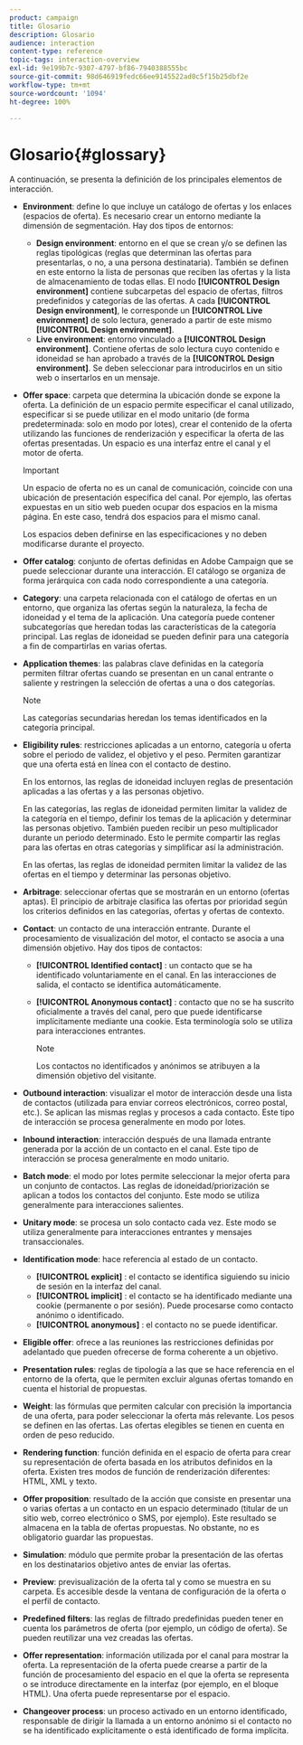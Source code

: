 ```yaml
---
product: campaign
title: Glosario
description: Glosario
audience: interaction
content-type: reference
topic-tags: interaction-overview
exl-id: 9e199b7c-9307-4797-bf86-7940388555bc
source-git-commit: 98d646919fedc66ee9145522ad0c5f15b25dbf2e
workflow-type: tm+mt
source-wordcount: '1094'
ht-degree: 100%

---
```


# Glosario{#glossary}

A continuación, se presenta la definición de los principales elementos de interacción.

* **Environment**: define lo que incluye un catálogo de ofertas y los enlaces (espacios de oferta). Es necesario crear un entorno mediante la dimensión de segmentación. Hay dos tipos de entornos:

   * **Design environment**: entorno en el que se crean y/o se definen las reglas tipológicas (reglas que determinan las ofertas para presentarlas, o no, a una persona destinataria). También se definen en este entorno la lista de personas que reciben las ofertas y la lista de almacenamiento de todas ellas. El nodo **[!UICONTROL Design environment]** contiene subcarpetas del espacio de ofertas, filtros predefinidos y categorías de las ofertas. A cada **[!UICONTROL Design environment]**, le corresponde un **[!UICONTROL Live environment]** de solo lectura, generado a partir de este mismo **[!UICONTROL Design environment]**.
   * **Live environment**: entorno vinculado a **[!UICONTROL Design environment]**. Contiene ofertas de solo lectura cuyo contenido e idoneidad se han aprobado a través de la **[!UICONTROL Design environment]**. Se deben seleccionar para introducirlos en un sitio web o insertarlos en un mensaje.

* **Offer space**: carpeta que determina la ubicación donde se expone la oferta. La definición de un espacio permite especificar el canal utilizado, especificar si se puede utilizar en el modo unitario (de forma predeterminada: solo en modo por lotes), crear el contenido de la oferta utilizando las funciones de renderización y especificar la oferta de las ofertas presentadas. Un espacio es una interfaz entre el canal y el motor de oferta.

   >[!IMPORTANT]
   >
   >Un espacio de oferta no es un canal de comunicación, coincide con una ubicación de presentación específica del canal. Por ejemplo, las ofertas expuestas en un sitio web pueden ocupar dos espacios en la misma página. En este caso, tendrá dos espacios para el mismo canal.
   >
   >Los espacios deben definirse en las especificaciones y no deben modificarse durante el proyecto.

* **Offer catalog**: conjunto de ofertas definidas en Adobe Campaign que se puede seleccionar durante una interacción. El catálogo se organiza de forma jerárquica con cada nodo correspondiente a una categoría.
* **Category**: una carpeta relacionada con el catálogo de ofertas en un entorno, que organiza las ofertas según la naturaleza, la fecha de idoneidad y el tema de la aplicación. Una categoría puede contener subcategorías que heredan todas las características de la categoría principal. Las reglas de idoneidad se pueden definir para una categoría a fin de compartirlas en varias ofertas.
* **Application themes**: las palabras clave definidas en la categoría permiten filtrar ofertas cuando se presentan en un canal entrante o saliente y restringen la selección de ofertas a una o dos categorías.

   >[!NOTE]
   >
   >Las categorías secundarias heredan los temas identificados en la categoría principal.

* **Eligibility rules**: restricciones aplicadas a un entorno, categoría u oferta sobre el periodo de validez, el objetivo y el peso. Permiten garantizar que una oferta está en línea con el contacto de destino.

   En los entornos, las reglas de idoneidad incluyen reglas de presentación aplicadas a las ofertas y a las personas objetivo.

   En las categorías, las reglas de idoneidad permiten limitar la validez de la categoría en el tiempo, definir los temas de la aplicación y determinar las personas objetivo. También pueden recibir un peso multiplicador durante un periodo determinado. Esto le permite compartir las reglas para las ofertas en otras categorías y simplificar así la administración.

   En las ofertas, las reglas de idoneidad permiten limitar la validez de las ofertas en el tiempo y determinar las personas objetivo.

* **Arbitrage**: seleccionar ofertas que se mostrarán en un entorno (ofertas aptas). El principio de arbitraje clasifica las ofertas por prioridad según los criterios definidos en las categorías, ofertas y ofertas de contexto.
* **Contact**: un contacto de una interacción entrante. Durante el procesamiento de visualización del motor, el contacto se asocia a una dimensión objetivo. Hay dos tipos de contactos:

   * **[!UICONTROL Identified contact]** : un contacto que se ha identificado voluntariamente en el canal. En las interacciones de salida, el contacto se identifica automáticamente.
   * **[!UICONTROL Anonymous contact]** : contacto que no se ha suscrito oficialmente a través del canal, pero que puede identificarse implícitamente mediante una cookie. Esta terminología solo se utiliza para interacciones entrantes.

      >[!NOTE]
      >
      >Los contactos no identificados y anónimos se atribuyen a la dimensión objetivo del visitante.

* **Outbound interaction**: visualizar el motor de interacción desde una lista de contactos (utilizada para enviar correos electrónicos, correo postal, etc.). Se aplican las mismas reglas y procesos a cada contacto. Este tipo de interacción se procesa generalmente en modo por lotes.
* **Inbound interaction**: interacción después de una llamada entrante generada por la acción de un contacto en el canal. Este tipo de interacción se procesa generalmente en modo unitario.
* **Batch mode**: el modo por lotes permite seleccionar la mejor oferta para un conjunto de contactos. Las reglas de idoneidad/priorización se aplican a todos los contactos del conjunto. Este modo se utiliza generalmente para interacciones salientes.
* **Unitary mode**: se procesa un solo contacto cada vez. Este modo se utiliza generalmente para interacciones entrantes y mensajes transaccionales.
* **Identification mode**: hace referencia al estado de un contacto.

   * **[!UICONTROL explicit]** : el contacto se identifica siguiendo su inicio de sesión en la interfaz del canal.
   * **[!UICONTROL implicit]** : el contacto se ha identificado mediante una cookie (permanente o por sesión). Puede procesarse como contacto anónimo o identificado.
   * **[!UICONTROL anonymous]** : el contacto no se puede identificar.

* **Eligible offer**: ofrece a las reuniones las restricciones definidas por adelantado que pueden ofrecerse de forma coherente a un objetivo.
* **Presentation rules**: reglas de tipología a las que se hace referencia en el entorno de la oferta, que le permiten excluir algunas ofertas tomando en cuenta el historial de propuestas.
* **Weight**: las fórmulas que permiten calcular con precisión la importancia de una oferta, para poder seleccionar la oferta más relevante. Los pesos se definen en las ofertas. Las ofertas elegibles se tienen en cuenta en orden de peso reducido.
* **Rendering function**: función definida en el espacio de oferta para crear su representación de oferta basada en los atributos definidos en la oferta. Existen tres modos de función de renderización diferentes: HTML, XML y texto.
* **Offer proposition**: resultado de la acción que consiste en presentar una o varias ofertas a un contacto en un espacio determinado (titular de un sitio web, correo electrónico o SMS, por ejemplo). Este resultado se almacena en la tabla de ofertas propuestas. No obstante, no es obligatorio guardar las propuestas.
* **Simulation**: módulo que permite probar la presentación de las ofertas en los destinatarios objetivo antes de enviar las ofertas.
* **Preview**: previsualización de la oferta tal y como se muestra en su carpeta. Es accesible desde la ventana de configuración de la oferta o el perfil de contacto.
* **Predefined filters**: las reglas de filtrado predefinidas pueden tener en cuenta los parámetros de oferta (por ejemplo, un código de oferta). Se pueden reutilizar una vez creadas las ofertas.
* **Offer representation**: información utilizada por el canal para mostrar la oferta. La representación de la oferta puede crearse a partir de la función de procesamiento del espacio en el que la oferta se representa o se introduce directamente en la interfaz (por ejemplo, en el bloque HTML). Una oferta puede representarse por el espacio.
* **Changeover process**: un proceso activado en un entorno identificado, responsable de dirigir la llamada a un entorno anónimo si el contacto no se ha identificado explícitamente o está identificado de forma implícita.
